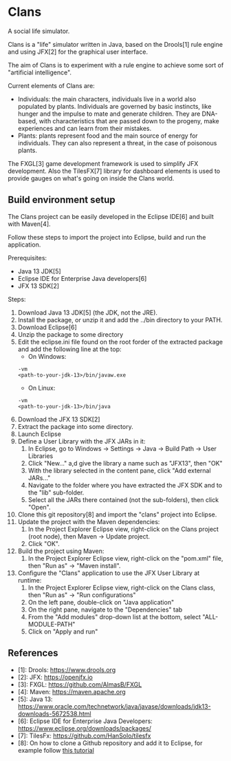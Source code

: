 # Clans
A social life simulator.

Clans is a "life" simulator written in Java, based on the Drools[1] rule engine and using JFX[2] for the graphical user interface.

The aim of Clans is to experiment with a rule engine to achieve some sort of "artificial intelligence". 

Current elements of Clans are:
- Individuals: the main characters, individuals live in a world also populated by plants. Individuals are governed by basic instincts, like hunger and the impulse to mate and generate children. They are DNA-based, with characteristics that are passed down to the progeny, make experiences and can learn from their mistakes.
- Plants: plants represent food and the main source of energy for individuals. They can also represent a threat, in the case of poisonous plants.

The FXGL[3] game development framework is used to simplify JFX development.
Also the TilesFX[7] library for dashboard elements is used to provide gauges on what's going on inside the Clans world.

## Build environment setup
The Clans project can be easily developed in the Eclipse IDE[6] and built with Maven[4].

Follow these steps to import the project into Eclipse, build and run the application.

Prerequisites:
- Java 13 JDK[5]
- Eclipse IDE for Enterprise Java developers[6]
- JFX 13 SDK[2]

Steps:
1. Download Java 13 JDK[5] (the JDK, not the JRE).
1. Install the package, or unzip it and add the ../bin directory to your PATH.
1. Download Eclipse[6]
1. Unzip the package to some directory
1. Edit the eclipse.ini file found on the root forder of the extracted package and add the following line at the top:
   - On Windows:
   ```
   -vm
   <path-to-your-jdk-13>/bin/javaw.exe
   ```
   - On Linux:
   ```
   -vm
   <path-to-your-jdk-13>/bin/java
   ```
1. Download the JFX 13 SDK[2]
1. Extract the package into some directory.
1. Launch Eclipse
1. Define a User Library with the JFX JARs in it:
   1. In Eclipse, go to Windows -> Settings -> Java -> Build Path -> User Libraries
   1. Click "New..." a,d give the library a name such as "JFX13", then "OK"
   1. With the library selected in the content pane, click "Add external JARs..."
   1. Navigate to the folder where you have extracted the JFX SDK and to the "lib" sub-folder.
   1. Select all the JARs there contained (not the sub-folders), then click "Open".
1. Clone this git repository[8] and import the "clans" project into Eclipse.
1. Update the project with the Maven dependencies:
   1. In the Project Explorer Eclipse view, right-click on the Clans project (root node), then Maven -> Update project.
   1. Click "OK".
1. Build the project using Maven:
   1. In the Project Explorer Eclipse view, right-click on the "pom.xml" file, then "Run as" -> "Maven install". 
1. Configure the "Clans" application to use the JFX User Library at runtime:
   1. In the Project Explorer Eclipse view, right-click on the Clans class, then "Run as" -> "Run configurations"
   1. On the left pane, double-click on "Java application"
   1. On the right pane, navigate to the "Dependencies" tab
   1. From the "Add modules" drop-down list at the bottom, select "ALL-MODULE-PATH"
   1. Click on "Apply and run"

## References
* [1]: Drools: https://www.drools.org
* [2]: JFX: https://openjfx.io
* [3]: FXGL: https://github.com/AlmasB/FXGL
* [4]: Maven: https://maven.apache.org
* [5]: Java 13: https://www.oracle.com/technetwork/java/javase/downloads/jdk13-downloads-5672538.html
* [6]: Eclipse IDE for Enterprise Java Developers: https://www.eclipse.org/downloads/packages/
* [7]: TilesFx: https://github.com/HanSolo/tilesfx
* [8]: On how to clone a Github repository and add it to Eclipse, for example follow [this tutorial](https://github.com/collab-uniba/socialcde4eclipse/wiki/How-to-import-a-GitHub-project-into-Eclipse)

